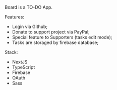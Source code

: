 Board is a TO-DO App.

Features:
- Login via Github;
- Donate to support project via PayPal;
- Special feature to Supporters (tasks edit mode);
- Tasks are storaged by firebase database;


Stack:
- NextJS
- TypeScript
- Firebase
- OAuth
- Sass
